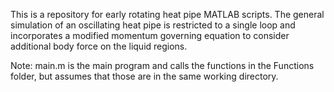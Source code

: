 This is a repository for early rotating heat pipe MATLAB scripts. The general simulation of an oscillating heat pipe is restricted to a single loop and incorporates a modified momentum governing equation to consider additional body force on the liquid regions.

Note: main.m is the main program and calls the functions in the Functions folder, but assumes that those are in the same working directory.
